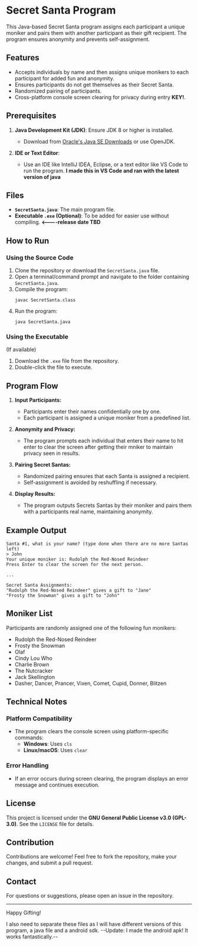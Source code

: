 # Secret Santa Program

This Java-based Secret Santa program assigns each participant a unique moniker and pairs them with another participant as their gift recipient. The program ensures anonymity and prevents self-assignment.

## Features

- Accepts individuals by name and then assigns unique monikers to each participant for added fun and anonymity.
- Ensures participants do not get themselves as their Secret Santa.
- Randomized pairing of participants.
- Cross-platform console screen clearing for privacy during entry **KEY!**.

## Prerequisites

1. **Java Development Kit (JDK)**: Ensure JDK 8 or higher is installed.

   - Download from [Oracle's Java SE Downloads](https://www.oracle.com/java/technologies/javase-downloads.html) or use OpenJDK.

2. **IDE or Text Editor**:

   - Use an IDE like IntelliJ IDEA, Eclipse, or a text editor like VS Code to run the program. **I made this in VS Code and ran with the latest version of java**

## Files

- **`SecretSanta.java`**: The main program file.
- **Executable ************`.exe`************ (Optional)**: To be added for easier use without compiling. **<----release date TBD**

## How to Run

### Using the Source Code

1. Clone the repository or download the `SecretSanta.java` file.
2. Open a terminal/command prompt and navigate to the folder containing `SecretSanta.java`.
3. Compile the program:
   ```
   javac SecretSanta.class
   ```
4. Run the program:
   ```
   java SecretSanta.java
   ```

### Using the Executable

(If available)

1. Download the `.exe` file from the repository.
2. Double-click the file to execute.

## Program Flow

1. **Input Participants:**

   - Participants enter their names confidentially one by one.
   - Each participant is assigned a unique moniker from a predefined list.

2. **Anonymity and Privacy:**

   - The program prompts each individual that enters their name to hit enter to clear the screen after getting their mniker to maintain privacy seen in results.

3. **Pairing Secret Santas:**

   - Randomized pairing ensures that each Santa is assigned a recipient.
   - Self-assignment is avoided by reshuffling if necessary.

4. **Display Results:**

   - The program outputs Secrets Santas by their moniker and pairs them with a participants real name, maintaining anonymity.

## Example Output

```
Santa #1, what is your name? (type done when there are no more Santas left)
> John
Your unique moniker is: Rudolph the Red-Nosed Reindeer
Press Enter to clear the screen for the next person.

...

Secret Santa Assignments:
"Rudolph the Red-Nosed Reindeer" gives a gift to "Jane"
"Frosty the Snowman" gives a gift to "John"
```

## Moniker List

Participants are randomly assigned one of the following fun monikers:

- Rudolph the Red-Nosed Reindeer
- Frosty the Snowman
- Olaf
- Cindy Lou Who
- Charlie Brown
- The Nutcracker
- Jack Skellington
- Dasher, Dancer, Prancer, Vixen, Comet, Cupid, Donner, Blitzen

## Technical Notes

### Platform Compatibility

- The program clears the console screen using platform-specific commands:
  - **Windows**: Uses `cls`
  - **Linux/macOS**: Uses `clear`

### Error Handling

- If an error occurs during screen clearing, the program displays an error message and continues execution.

## License

This project is licensed under the **GNU General Public License v3.0 (GPL-3.0)**. See the `LICENSE` file for details.

## Contribution

Contributions are welcome! Feel free to fork the repository, make your changes, and submit a pull request.

## Contact

For questions or suggestions, please open an issue in the repository.

---

Happy Gifting!

I also need to separate these files as I will have different versions of this program, a java file and a android sdk.
--Update: I made the android apk! It works fantastically.--

